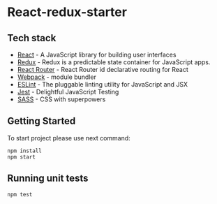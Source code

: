 # React-redux-starter

## Tech stack

* [React](https://facebook.github.io/react/) - A JavaScript library for building user interfaces
* [Redux](https://github.com/reduxjs/react-redux/) - Redux is a predictable state container for JavaScript apps.
* [React Router](https://github.com/ReactTraining/react-router) - React Router id declarative routing for React
* [Webpack](https://webpack.js.org/) - module bundler
* [ESLint](https://eslint.org/) - The pluggable linting utility for JavaScript and JSX
* [Jest](https://jestjs.io/) - Delightful JavaScript Testing
* [SASS](https://sass-lang.com/) - CSS with superpowers

## Getting Started

To start project please use next command:  
```
npm install
npm start
``` 

## Running unit tests
```
npm test
``` 
